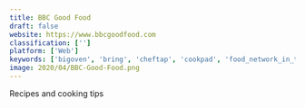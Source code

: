 ```yaml
---
title: BBC Good Food
draft: false 
website: https://www.bbcgoodfood.com
classification: ['']
platform: ['Web']
keywords: ['bigoven', 'bring', 'cheftap', 'cookpad', 'food_network_in_the_kitchen', 'foodplanner', 'grocery_iq', 'listonic', 'nyt_cooking', 'ourgroceries', 'out_of_milk', 'paprika_recipe_manager', 'pepperplate', 'recipemod', 'trolly', 'veggie_bottoms_kitchen', 'veggiesouls_vegan_recipes', 'yum-yum_recipes', 'yummly']
image: 2020/04/BBC-Good-Food.png
---
```

Recipes and cooking tips
